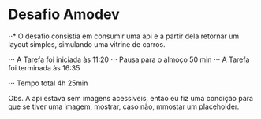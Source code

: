# Desafio Amodev

⋅⋅\* O desafio consistia em consumir uma api e a partir dela retornar um layout simples, simulando uma vitrine de carros.

⋅⋅⋅ A Tarefa foi iniciada às 11:20
⋅⋅⋅ Pausa para o almoço 50 min
⋅⋅⋅ A Tarefa foi terminada às 16:35

⋅⋅⋅ Tempo total 4h 25min

Obs. A api estava sem imagens acessíveis, então eu fiz uma condição para que se tiver uma imagem, mostrar, caso não, mmostar um placeholder.
